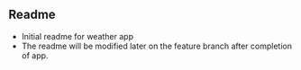 ## Readme
- Initial readme for weather app
- The readme will be modified later on the feature branch after completion of app.

